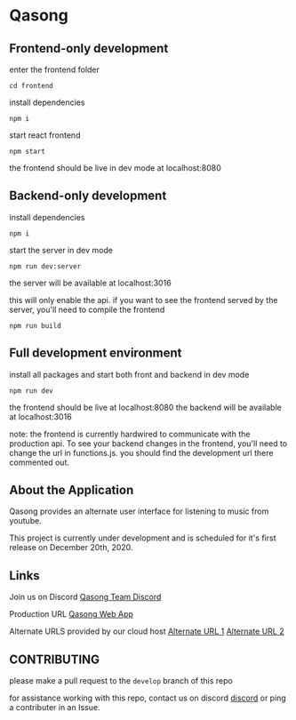 # Qasong

## Frontend-only development

enter the frontend folder

`cd frontend`

install dependencies

`npm i`

start react frontend

`npm start`

the frontend should be live in dev mode at localhost:8080

## Backend-only development

install dependencies

`npm i`

start the server in dev mode

`npm run dev:server`

the server will be available at localhost:3016

this will only enable the api. if you want to see the frontend served by the server, you'll need to compile the frontend

`npm run build`

## Full development environment

install all packages and start both front and backend in dev mode

`npm run dev`

the frontend should be live at localhost:8080
the backend will be available at localhost:3016

note: the frontend is currently hardwired to communicate with the production api.
To see your backend changes in the frontend, you'll need to change the url in functions.js.
you should find the development url there commented out.

## About the Application

Qasong provides an alternate user interface for listening to music from youtube.

This project is currently under development and is scheduled for it's first release on December 20th, 2020.

## Links

Join us on Discord
[Qasong Team Discord](https://discord.gg/VnpcrtYnrS)

Production URL
[Qasong Web App](https://qasong.com)

Alternate URLS provided by our cloud host
[Alternate URL 1](https://qasong.appspot.com)
[Alternate URL 2](https://qasong.ew.r.appspot.com/)

## CONTRIBUTING

please make a pull request to the `develop` branch of this repo

for assistance working with this repo, contact us on discord [discord](https://discord.gg/b2gEwT8) or ping a contributer in an Issue.
